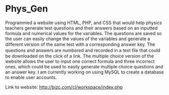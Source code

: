 # Phys_Gen
Programmed a website using HTML, PHP, and CSS that would help physics teachers generate test questions and their answers based on an inputted formula and numerical values for the variables. The questions are saved so the user can easily change the values of the variables and generate a diﬀerent version of the same test with a corresponding answer key. The questions and answers are numbered and recorded in a text ﬁle that could be downloaded on the click of a link. The multiple choice version of the website allows the user to input one correct formula and three incorrect ones, which could be used to easily generate multiple choice questions and an answer key. I am currently working on using MySQL to create a database to enable user accounts.

Link to website: http://bizc.com/cl/workspace/index.php
